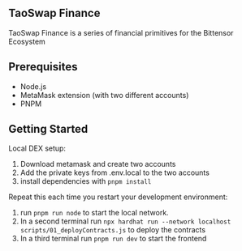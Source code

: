 ## TaoSwap Finance

TaoSwap Finance is a series of financial primitives for the Bittensor Ecosystem

## Prerequisites

- Node.js
- MetaMask extension (with two different accounts)
- PNPM

## Getting Started

Local DEX setup:

1. Download metamask and create two accounts
2. Add the private keys from .env.local to the two accounts
3. install dependencies with `pnpm install`

Repeat this each time you restart your development environment:

1. run `pnpm run node` to start the local network.
2. In a second terminal run `npx hardhat run --network localhost scripts/01_deployContracts.js` to deploy the contracts
3. In a third terminal run `pnpm run dev` to start the frontend
